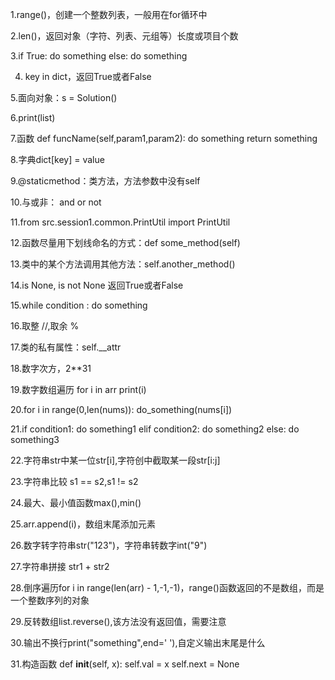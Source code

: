 1.range()，创建一个整数列表，一般用在for循环中

2.len()，返回对象（字符、列表、元组等）长度或项目个数

3.if True:
    do something
  else:
    do something

4. key in dict，返回True或者False

5.面向对象：s = Solution()

6.print(list)

7.函数
def funcName(self,param1,param2):
    do something
    return something

8.字典dict[key] = value

9.@staticmethod：类方法，方法参数中没有self

10.与或非： and or not

11.from src.session1.common.PrintUtil import PrintUtil

12.函数尽量用下划线命名的方式：def some_method(self)

13.类中的某个方法调用其他方法：self.another_method()

14.is None, is not None 返回True或者False

15.while condition :
    do something

16.取整 //,取余 %

17.类的私有属性：self.__attr

18.数字次方，2**31

19.数字数组遍历
    for i in arr
        print(i)

20.for i in range(0,len(nums)):
    do_something(nums[i])

21.if condition1:
    do something1
  elif condition2:
    do something2
  else:
    do something3

22.字符串str中某一位str[i],字符创中截取某一段str[i:j]

23.字符串比较 s1 == s2,s1 != s2

24.最大、最小值函数max(),min()

25.arr.append(i)，数组末尾添加元素

26.数字转字符串str("123")，字符串转数字int("9")

27.字符串拼接 str1 + str2

28.倒序遍历for i in range(len(arr) - 1,-1,-1)，range()函数返回的不是数组，而是一个整数序列的对象

29.反转数组list.reverse(),该方法没有返回值，需要注意

30.输出不换行print("something",end=' '),自定义输出末尾是什么

31.构造函数
    def __init__(self, x):
        self.val = x
        self.next = None